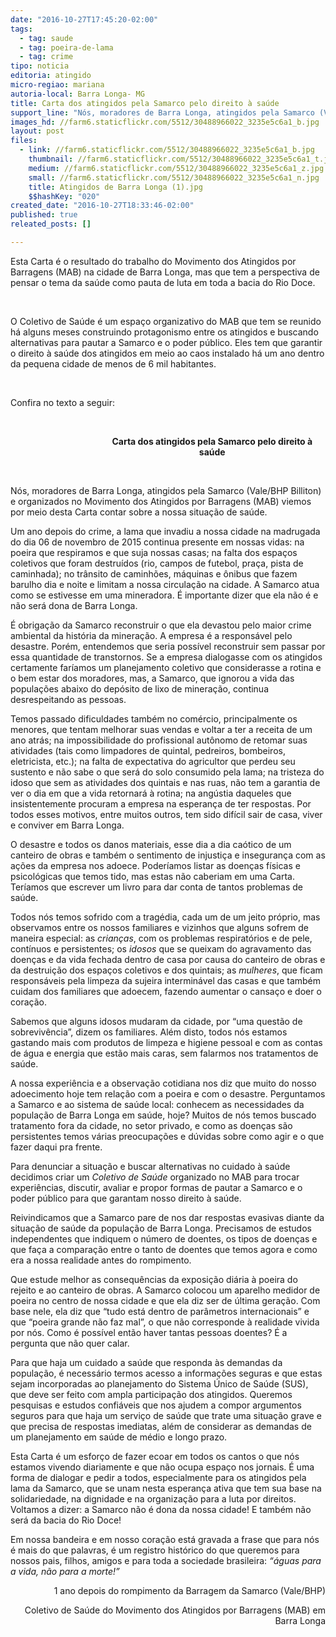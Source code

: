 ```yaml
---
date: "2016-10-27T17:45:20-02:00"
tags:
  - tag: saude
  - tag: poeira-de-lama
  - tag: crime
tipo: noticia
editoria: atingido
micro-regiao: mariana
autoria-local: Barra Longa- MG
title: Carta dos atingidos pela Samarco pelo direito à saúde
support_line: "Nós, moradores de Barra Longa, atingidos pela Samarco (Vale/BHP Billiton) e organizados no Movimento dos Atingidos por Barragens (MAB) viemos por meio desta Carta contar sobre a nossa situação de saúde."
images_hd: //farm6.staticflickr.com/5512/30488966022_3235e5c6a1_b.jpg
layout: post
files:
  - link: //farm6.staticflickr.com/5512/30488966022_3235e5c6a1_b.jpg
    thumbnail: //farm6.staticflickr.com/5512/30488966022_3235e5c6a1_t.jpg
    medium: //farm6.staticflickr.com/5512/30488966022_3235e5c6a1_z.jpg
    small: //farm6.staticflickr.com/5512/30488966022_3235e5c6a1_n.jpg
    title: Atingidos de Barra Longa (1).jpg
    $$hashKey: "020"
created_date: "2016-10-27T18:33:46-02:00"
published: true
releated_posts: []

---
```

<p>Esta Carta &eacute; o resultado do trabalho do Movimento dos Atingidos por Barragens (MAB) na cidade de Barra Longa, mas que tem a perspectiva de pensar o tema da sa&uacute;de como pauta de luta em toda a bacia do Rio Doce.</p>

<p>&nbsp;</p>

<p>O Coletivo de Sa&uacute;de &eacute; um espa&ccedil;o organizativo do MAB que tem se reunido h&aacute; alguns meses construindo protagonismo entre os atingidos e buscando alternativas para pautar a Samarco e o poder p&uacute;blico. Eles tem que garantir o direito &agrave; sa&uacute;de dos atingidos em meio ao caos instalado h&aacute; um ano dentro da pequena cidade de menos de 6 mil habitantes. &nbsp;&nbsp;&nbsp;&nbsp;&nbsp;&nbsp;</p>

<p>&nbsp;</p>

<p>Confira no texto a seguir:</p>

<p>&nbsp;</p>

<p style="margin-left: 106.2pt; text-align: center;"><strong>Carta dos atingidos pela Samarco pelo direito &agrave; sa&uacute;de</strong></p>

<p style="margin-left:106.2pt;">&nbsp;</p>

<p>N&oacute;s, moradores de Barra Longa, atingidos pela Samarco (Vale/BHP Billiton) e organizados no Movimento dos Atingidos por Barragens (MAB) viemos por meio desta Carta contar sobre a nossa situa&ccedil;&atilde;o de sa&uacute;de.</p>

<p>Um ano depois do crime, a lama que invadiu a nossa cidade na madrugada do dia 06 de novembro de 2015 continua presente em nossas vidas: na poeira que respiramos e que suja nossas casas; na falta dos espa&ccedil;os coletivos que foram destru&iacute;dos (rio, campos de futebol, pra&ccedil;a, pista de caminhada); no tr&acirc;nsito de caminh&otilde;es, m&aacute;quinas e &ocirc;nibus que fazem barulho dia e noite e limitam a nossa circula&ccedil;&atilde;o na cidade. A Samarco atua como se estivesse em uma mineradora. &Eacute; importante dizer que ela n&atilde;o &eacute; e n&atilde;o ser&aacute; dona de Barra Longa. &nbsp;&nbsp;</p>

<p>&Eacute; obriga&ccedil;&atilde;o da Samarco reconstruir o que ela devastou pelo maior crime ambiental da hist&oacute;ria da minera&ccedil;&atilde;o. A empresa &eacute; a respons&aacute;vel pelo desastre. Por&eacute;m, entendemos que seria poss&iacute;vel reconstruir sem passar por essa quantidade de transtornos. Se a empresa dialogasse com os atingidos certamente far&iacute;amos um planejamento coletivo que considerasse a rotina e o bem estar dos moradores, mas, a Samarco, que ignorou a vida das popula&ccedil;&otilde;es abaixo do dep&oacute;sito de lixo de minera&ccedil;&atilde;o, continua desrespeitando as pessoas.</p>

<p>Temos passado dificuldades tamb&eacute;m no com&eacute;rcio, principalmente os menores, que tentam melhorar suas vendas e voltar a ter a receita de um ano atr&aacute;s; na impossibilidade do profissional aut&ocirc;nomo de retomar suas atividades (tais como limpadores de quintal, pedreiros, bombeiros, eletricista, etc.); na falta de expectativa do agricultor que perdeu seu sustento e n&atilde;o sabe o que ser&aacute; do solo consumido pela lama; na tristeza do idoso que sem as atividades dos quintais e nas ruas, n&atilde;o tem a garantia de ver o dia em que a vida retornar&aacute; &agrave; rotina; na ang&uacute;stia daqueles que insistentemente procuram a empresa na esperan&ccedil;a de ter respostas. Por todos esses motivos, entre muitos outros, tem sido dif&iacute;cil sair de casa, viver e conviver em Barra Longa.</p>

<p>O desastre e todos os danos materiais, esse dia a dia ca&oacute;tico de um canteiro de obras e tamb&eacute;m o sentimento de injusti&ccedil;a e inseguran&ccedil;a com as a&ccedil;&otilde;es da empresa nos adoece. Poder&iacute;amos listar as doen&ccedil;as f&iacute;sicas e psicol&oacute;gicas que temos tido, mas estas n&atilde;o caberiam em uma Carta. Ter&iacute;amos que escrever um livro para dar conta de tantos problemas de sa&uacute;de.</p>

<p>Todos n&oacute;s temos sofrido com a trag&eacute;dia, cada um de um jeito pr&oacute;prio, mas observamos entre os nossos familiares e vizinhos que alguns sofrem de maneira especial: as <em>crian&ccedil;as</em>, com os problemas respirat&oacute;rios e de pele, cont&iacute;nuos e persistentes; os <em>idosos </em>que se queixam do agravamento das doen&ccedil;as e da vida fechada dentro de casa por causa do canteiro de obras e da destrui&ccedil;&atilde;o dos espa&ccedil;os coletivos e dos quintais; as <em>mulheres</em>, que ficam respons&aacute;veis pela limpeza da sujeira intermin&aacute;vel das casas e que tamb&eacute;m cuidam dos familiares que adoecem, fazendo aumentar o cansa&ccedil;o e doer o cora&ccedil;&atilde;o.</p>

<p>Sabemos que alguns idosos mudaram da cidade, por &ldquo;uma quest&atilde;o de sobreviv&ecirc;ncia&rdquo;, dizem os familiares. Al&eacute;m disto, todos n&oacute;s estamos gastando mais com produtos de limpeza e higiene pessoal e com as contas de &aacute;gua e energia que est&atilde;o mais caras, sem falarmos nos tratamentos de sa&uacute;de.</p>

<p>A nossa experi&ecirc;ncia e a observa&ccedil;&atilde;o cotidiana nos diz que muito do nosso adoecimento hoje tem rela&ccedil;&atilde;o com a poeira e com o desastre. Perguntamos a Samarco e ao sistema de sa&uacute;de local: conhecem as necessidades da popula&ccedil;&atilde;o de Barra Longa em sa&uacute;de, hoje? Muitos de n&oacute;s temos buscado tratamento fora da cidade, no setor privado, e como as doen&ccedil;as s&atilde;o persistentes temos v&aacute;rias preocupa&ccedil;&otilde;es e d&uacute;vidas sobre como agir e o que fazer daqui pra frente. &nbsp;&nbsp;</p>

<p>Para denunciar a situa&ccedil;&atilde;o e buscar alternativas no cuidado &agrave; sa&uacute;de decidimos criar um <em>Coletivo de Sa&uacute;de</em> organizado no MAB para trocar experi&ecirc;ncias, discutir, avaliar e propor formas de pautar a Samarco e o poder p&uacute;blico para que garantam nosso direito &agrave; sa&uacute;de.</p>

<p>Reivindicamos que a Samarco pare de nos dar respostas evasivas diante da situa&ccedil;&atilde;o de sa&uacute;de da popula&ccedil;&atilde;o de Barra Longa. Precisamos de estudos independentes que indiquem o n&uacute;mero de doentes, os tipos de doen&ccedil;as e que fa&ccedil;a a compara&ccedil;&atilde;o entre o tanto de doentes que temos agora e como era a nossa realidade antes do rompimento.</p>

<p>Que estude melhor as consequ&ecirc;ncias da exposi&ccedil;&atilde;o di&aacute;ria &agrave; poeira do rejeito e ao canteiro de obras. A Samarco colocou um aparelho medidor de poeira no centro de nossa cidade e que ela diz ser de &uacute;ltima gera&ccedil;&atilde;o. Com base nele, ela diz que &ldquo;tudo est&aacute; dentro de par&acirc;metros internacionais&rdquo; e que &ldquo;poeira grande n&atilde;o faz mal&rdquo;, o que n&atilde;o corresponde &agrave; realidade vivida por n&oacute;s. Como &eacute; poss&iacute;vel ent&atilde;o haver tantas pessoas doentes? &Eacute; a pergunta que n&atilde;o quer calar.</p>

<p>Para que haja um cuidado a sa&uacute;de que responda &agrave;s demandas da popula&ccedil;&atilde;o, &eacute; necess&aacute;rio termos acesso a informa&ccedil;&otilde;es seguras e que estas sejam incorporadas ao planejamento do Sistema &Uacute;nico de Sa&uacute;de (SUS), que deve ser feito com ampla participa&ccedil;&atilde;o dos atingidos. Queremos pesquisas e estudos confi&aacute;veis que nos ajudem a compor argumentos seguros para que haja um servi&ccedil;o de sa&uacute;de que trate uma situa&ccedil;&atilde;o grave e que precisa de respostas imediatas, al&eacute;m de considerar as demandas de um planejamento em sa&uacute;de de m&eacute;dio e longo prazo.</p>

<p>Esta Carta &eacute; um esfor&ccedil;o de fazer ecoar em todos os cantos o que n&oacute;s estamos vivendo diariamente e que n&atilde;o ocupa espa&ccedil;o nos jornais. &Eacute; uma forma de dialogar e pedir a todos, especialmente para os atingidos pela lama da Samarco, que se unam nesta esperan&ccedil;a ativa que tem sua base na solidariedade, na dignidade e na organiza&ccedil;&atilde;o para a luta por direitos. Voltamos a dizer: a Samarco n&atilde;o &eacute; dona da nossa cidade! E tamb&eacute;m n&atilde;o ser&aacute; da bacia do Rio Doce!</p>

<p>Em nossa bandeira e em nosso cora&ccedil;&atilde;o est&aacute; gravada a frase que para n&oacute;s &eacute; mais do <a name="_GoBack"></a>que palavras, &eacute; um registro hist&oacute;rico do que queremos para nossos pais, filhos, amigos e para toda a sociedade brasileira: <em>&ldquo;&aacute;guas para a vida, n&atilde;o para a morte!&rdquo;</em></p>

<p align="right">1 ano depois do rompimento da Barragem da Samarco (Vale/BHP)</p>

<p align="right">Coletivo de Sa&uacute;de do Movimento dos Atingidos por Barragens (MAB) em Barra Longa</p>
